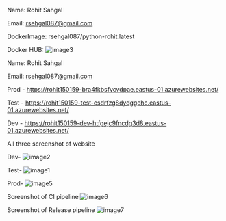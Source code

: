 Name: Rohit Sahgal

Email: rsehgal087@gmail.com

DockerImage: rsehgal087/python-rohit:latest
 
Docker HUB:
![image3](https://github.com/user-attachments/assets/0a7a4998-ae63-40d5-a509-fcf4c85d9cbe)


Name: Rohit Sahgal

Email: rsehgal087@gmail.com

Prod - https://rohit150159-bra4fkbsfvcvdpae.eastus-01.azurewebsites.net/

Test - https://rohit150159-test-csdrfzg8dydggehc.eastus-01.azurewebsites.net/

Dev - https://rohit150159-dev-htfgejc9fncdg3d8.eastus-01.azurewebsites.net/
 



All three screenshot of website

Dev-
![image2](https://github.com/user-attachments/assets/386b9795-34a3-4442-bcde-f8ec46f34d10)


Test-
![image1](https://github.com/user-attachments/assets/2349e6ff-33d5-481a-bbc0-0759d44d5075)


Prod-
![image5](https://github.com/user-attachments/assets/b8b1d7ba-a226-4f86-a7ff-24f03c15d795)


Screenshot of CI pipeline
![image6](https://github.com/user-attachments/assets/7c8ca026-1ed2-454b-9f4e-9c2396fe72d8)



Screenshot of Release pipeline
![image7](https://github.com/user-attachments/assets/a6722bb5-23b4-4c9f-9f20-5501ff273f03)


